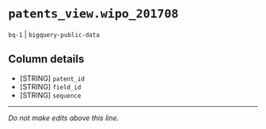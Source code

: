# `patents_view.wipo_201708`
`bq-1` | `bigquery-public-data`

## Column details
* [STRING]    `patent_id`
* [STRING]    `field_id`
* [STRING]    `sequence`

-------------------------------------------------------------------------------
*Do not make edits above this line.*
